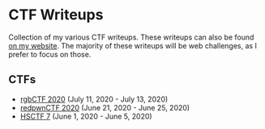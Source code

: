 # CTF Writeups

Collection of my various CTF writeups. These writeups can also be found [on my website](https://sunnyzuo.com/ctf-writeups/). The majority of these writeups will be web challenges, as I prefer to focus on those.

## CTFs

* [rgbCTF 2020](./rgbCTF-2020/) (July 11, 2020 - July 13, 2020)
* [redpwnCTF 2020](./redpwnCTF-2020/) (June 21, 2020 - June 25, 2020)
* [HSCTF 7](./HSCTF-7/) (June 1, 2020 - June 5, 2020)